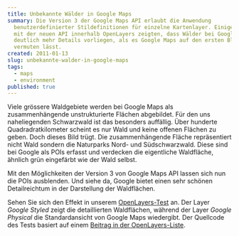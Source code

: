 ```yaml
---
title: Unbekannte Wälder in Google Maps
summary: Die Version 3 der Google Maps API erlaubt die Anwendung
  benutzerdefinierter Stildefinitionen für einzelne Kartenlayer. Einige Versuche
  mit der neuen API innerhalb OpenLayers zeigten, dass Wälder bei Google mit
  deutlich mehr Details vorliegen, als es Google Maps auf den ersten Blick
  vermuten lässt.
created: 2011-01-13
slug: unbekannte-walder-in-google-maps
tags:
  - maps
  - environment
published: true
---
```


Viele grössere Waldgebiete werden bei Google Maps als zusammenhängende unstrukturierte Flächen abgebildet. Für den uns naheliegenden Schwarzwald ist das besonders auffällig. Über hunderte Quadradratkilometer scheint es nur Wald und keine offenen Flächen zu geben. Doch dieses Bild trügt. Die zusammenhängende Fläche repräsentiert nicht Wald sondern die Naturparks Nord- und Südschwarzwald. Diese sind bei Google als POIs erfasst und verdecken die eigentliche Waldfläche, ähnlich grün eingefärbt wie der Wald selbst.

Mit den Möglichkeiten der Version 3 von Google Maps API lassen sich nun die POIs ausblenden. Und siehe da, Google bietet einen sehr schönen Detailreichtum in der Darstellung der Waldflächen.

Sehen Sie sich den Effekt in unserem [OpenLayers-Test](https://www.geops.de//sandbox/openlayers/gmapstyled/gmapstyled.html "Google Custom Styles in OpenLayers") an. Der Layer _Google Styled_ zeigt die detaillierten Waldflächen, während der Layer _Google Physical_ die Standardansicht von Google Maps wiedergibt. Der Quellcode des Tests basiert auf einem [Beitrag in der OpenLayers-Liste](http://osgeo-org.1803224.n2.nabble.com/Google-v3-Styles-Maps-in-OpenLayers-tt5653950.html#a6011391 "OpenLayers Liste").
